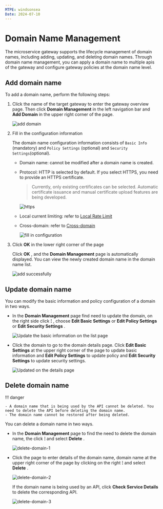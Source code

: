 ```yaml
---
MTPE: windsonsea
Date: 2024-07-10
---
```


# Domain Name Management

The microservice gateway supports the lifecycle management of domain names, including adding, updating, and deleting domain names. Through domain name management, you can apply a domain name to multiple apis of the gateway and configure gateway policies at the domain name level.

## Add domain name

To add a domain name, perform the following steps:

1. Click the name of the target gateway to enter the gateway overview page. Then click __Domain Management__ in the left navigation bar and __Add Domain__ in the upper right corner of the page.

    ![add domain](https://docs.daocloud.io/daocloud-docs-images/docs/en/docs/skoala/gateway/domain/images/add-domain-1.png)

2. Fill in the configuration information

    The domain name configuration information consists of `Basic Info` (mandatory) and `Policy Settings` (optional) and `Security Settings`(optional).

    - Domain name: cannot be modified after a domain name is created.
    - Protocol: HTTP is selected by default. If you select HTTPS, you need to provide an HTTPS certificate.

        > Currently, only existing certificates can be selected. Automatic certificate issuance and manual certificate upload features are being developed.

        ![https](https://docs.daocloud.io/daocloud-docs-images/docs/en/docs/skoala/gateway/domain/images/add-domain-https.png)

    - Local current limiting: refer to [Local Rate Limit](../api/api-policy.md#_6)
    - Cross-domain: refer to [Cross-domain](domain-policy.md#_2)

        ![fill in configuration](https://docs.daocloud.io/daocloud-docs-images/docs/en/docs/skoala/gateway/domain/images/add-domain-2.png)

3. Click __OK__ in the lower right corner of the page

    Click __OK__ , and the __Domain Management__ page is automatically displayed. You can view the newly created domain name in the domain name list.

    ![add successfully](https://docs.daocloud.io/daocloud-docs-images/docs/en/docs/skoala/gateway/domain/images/domain-bingo.png)

## Update domain name

You can modify the basic information and policy configuration of a domain in two ways.

- In the __Domain Management__ page find need to update the domain, on the right side click __ⵗ__ , choose __Edit Basic Settings__ or __Edit Policy Settings__ or __Edit Security Settings__ .
     
    ![Update the basic information on the list page](https://docs.daocloud.io/daocloud-docs-images/docs/en/docs/skoala/gateway/domain/images/update-domain-1.png) 

- Click the domain to go to the domain details page. Click __Edit Basic Settings__ at the upper right corner of the page to update basic information and __Edit Policy Settings__ to update policy and __Edit Security Settings__ to update security settings.

    ![Updated on the details page](https://docs.daocloud.io/daocloud-docs-images/docs/en/docs/skoala/gateway/domain/images/update-domain-2.png)

## Delete domain name

!!! danger

    - A domain name that is being used by the API cannot be deleted. You need to delete the API before deleting the domain name.
    - The domain name cannot be restored after being deleted.

You can delete a domain name in two ways.

- In the __Domain Management__ page to find the need to delete the domain name, the click __ⵗ__ and select __Delete__ .

    ![delete-domain-1](https://docs.daocloud.io/daocloud-docs-images/docs/en/docs/skoala/gateway/domain/images/delete-domain-1.png)

- Click the page to enter details of the domain name, domain name at the upper right corner of the page by clicking on the right __ⵗ__ and select __Delete__ .

    ![delete-domain-2](https://docs.daocloud.io/daocloud-docs-images/docs/en/docs/skoala/gateway/domain/images/delete-domain-2.png)

    If the domain name is being used by an API, click __Check Service Details__ to delete the corresponding API. 

    ![delete-domain-3](https://docs.daocloud.io/daocloud-docs-images/docs/en/docs/skoala/gateway/domain/images/delete-domain-3.png)
